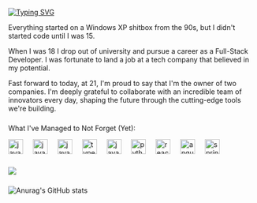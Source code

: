 [![Typing SVG](https://readme-typing-svg.demolab.com?font=Fira+Code&duration=3000&color=44F796&random=false&width=435&lines=Welcome%2C+Dude;Welcome%2C+Darling;Welcome%2C+Ex+Girlfriends;Welcome%2C+My+Loan+Shark;Welcome%2C+Time+Traveler;Welcome%2C+My+Future+Self;Welcome%2C+FBI;Not+Welcome+to+you+PHP+dev;Welcome%2C+Arch+Linux+User;Welcome%2C+Satoshi)](https://git.io/typing-svg)

Everything started on a Windows XP shitbox from the 90s, but I didn't started code until I was 15.

When I was 18 I drop out of university and pursue a career as a Full-Stack Developer. I was fortunate to land a job at a tech company that believed in my potential.

Fast forward to today, at 21, I'm proud to say that I'm the owner of two companies. I'm deeply grateful to collaborate with an incredible team of innovators every day, shaping the future through the cutting-edge tools we're building.

###
What I've Managed to Not Forget (Yet):
<div align="left">
  <img src="https://cdn.jsdelivr.net/gh/devicons/devicon/icons/solidity/solidity-plain.svg" height="30" alt="javascript logo"  />
  <img width="12" />
  <img src="https://cdn.jsdelivr.net/gh/devicons/devicon/icons/hardhat/hardhat-original.svg" height="30" alt="javascript logo"  />
  <img width="12" />
  <img src="https://cdn.jsdelivr.net/gh/devicons/devicon/icons/javascript/javascript-original.svg" height="30" alt="javascript logo"  />
  <img width="12" />
  <img src="https://cdn.jsdelivr.net/gh/devicons/devicon/icons/typescript/typescript-original.svg" height="30" alt="typescript logo"  />
  <img width="12" />
  <img src="https://cdn.jsdelivr.net/gh/devicons/devicon/icons/java/java-original.svg" height="30" alt="java logo"  />
  <img width="12" />
  <img src="https://cdn.jsdelivr.net/gh/devicons/devicon/icons/python/python-original.svg" height="30" alt="python logo"  />
  <img width="12" />
  <img src="https://cdn.jsdelivr.net/gh/devicons/devicon/icons/react/react-original.svg" height="30" alt="react logo"  />
  <img width="12" />
  <img src="https://cdn.jsdelivr.net/gh/devicons/devicon/icons/angularjs/angularjs-original.svg" height="30" alt="angularjs logo"  />
  <img width="12" />
  <img src="https://cdn.jsdelivr.net/gh/devicons/devicon/icons/spring/spring-original.svg" height="30" alt="spring logo"  />
</div>

###

<a href="https://github.com/DaviDemarqui/github-readme-stats"><img align="center" src="https://github-readme-stats.vercel.app/api/top-langs/?username=DaviDemarqui&hide=html,css&layout=donut&theme=chartreuse-dark&hide_border=true" /></a>
###
![Anurag's GitHub stats](https://github-readme-stats.vercel.app/api?username=DaviDemarqui&show_icons=true&theme=chartreuse-dark&hide_border=true)

